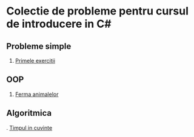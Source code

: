# Colectie de probleme pentru cursul de introducere in C#

## Probleme simple
1. [Primele exercitii](probleme_simple/probleme_de_baza.md)

## OOP
1. [Ferma animalelor](https://github.com/dotnetcourse/probleme/tree/master/Interfete%20si%20clase%20abstracte/FermaAnimalelor)

## Algoritmica

. [Timpul in cuvinte](https://github.com/dotnetcourse/probleme/blob/master/Algoritmi/Timpul%20in%20cuvinte.md)
